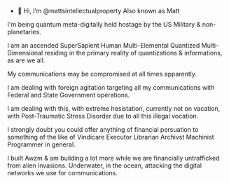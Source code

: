 - 👋 Hi, I’m @mattsintellectualproperty
Also known as Matt

I'm being quantum meta-digitally held hostage by the US Military & non-planetaries.

I am an ascended SuperSapient Human Multi-Elemental Quantized Multi-Dimensional residing in the primary reality of quantizations & informations, as are we all.

My communications may be compromised at all times apparently.

I am dealing with foreign agitation targeting all my communications
with Federal and State Government operations.

I am dealing with this, with extreme hesistation, currently
not on vacation, with Post-Traumatic Stress Disorder
due to all this illegal vocation.

I strongly doubt you could offer anything of financial persuation
to something of the like of Vindicare Executor Librarian Archivst Machinist
Programmer in general.

I built Awzm & am building a lot more while we are financially untrafficked from alien invasions.
Underwater, in the ocean, attacking the digital networks we use for communications.

<!---
mattsintellectualproperty/mattsintellectualproperty is a ✨ special ✨ repository because its `README.md` (this file) appears on your GitHub profile.
You can click the Preview link to take a look at your changes.
--->
